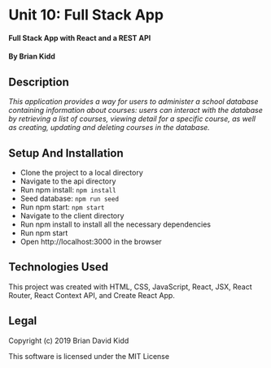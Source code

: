 # Unit 10: Full Stack App

#### Full Stack App with React and a REST API

#### By **Brian Kidd**

## Description

_This application provides a way for users to administer a school database containing information about courses: users can interact with the database by retrieving a list of courses, viewing detail for a specific course, as well as creating, updating and deleting courses in the database._

## Setup And Installation

* Clone the project to a local directory
* Navigate to the api directory
* Run npm install: `npm install`
* Seed database: `npm run seed`
* Run npm start: `npm start`
* Navigate to the client directory
* Run npm install to install all the necessary dependencies
* Run npm start
* Open http://localhost:3000 in the browser


## Technologies Used

This project was created with HTML, CSS, JavaScript, React, JSX, React Router, React Context API, and Create React App.

## Legal

Copyright (c) 2019 Brian David Kidd

This software is licensed under the MIT License
